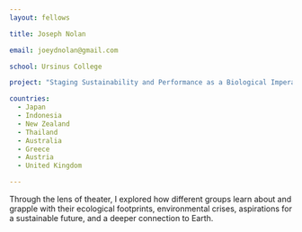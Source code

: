 ```yaml
---
layout: fellows

title: Joseph Nolan

email: joeydnolan@gmail.com

school: Ursinus College

project: "Staging Sustainability and Performance as a Biological Imperative"

countries:
  - Japan
  - Indonesia
  - New Zealand
  - Thailand
  - Australia
  - Greece
  - Austria
  - United Kingdom

---
```


Through the lens of theater, I explored how different groups learn about and grapple with their ecological footprints, environmental crises, aspirations for a sustainable future, and a deeper connection to Earth.
